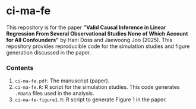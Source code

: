 # ci-ma-fe

This repository is for the paper **"Valid Causal Inference in Linear Regression From Several Observational Studies None of Which Account for All Confounders"** by Hani Doss and Jaewoong Joo (2025). 
This repository provides reproducible code for the simulation studies and figure generation discussed in the paper.

### Contents
1. `ci-ma-fe.pdf`: The manuscript (paper).
2. `ci-ma-fe.R`: R script for the simulation studies. This code generates `.RData` files used in the analysis.
3. `ci-ma-fe-figure1.R`: R script to generate Figure 1 in the paper.
